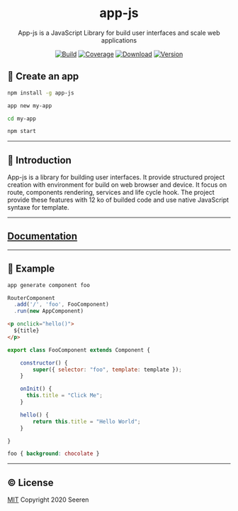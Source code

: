 <h1 align="center">app-js</h2>

<p align="center">
App-js is a JavaScript Library for build user interfaces and scale web applications
</p>

<p align="center">
<a href="https://travis-ci.org/seeren/app-js) 
"><img src="https://travis-ci.org/seeren/app-js.svg?branch=master" alt="Build"></a>
<a href="https://coveralls.io/github/seeren/app-js?branch=master"><img src="https://coveralls.io/repos/github/seeren/app-js/badge.svg?branch=master" alt="Coverage"></a>
<a href="https://www.npmjs.com/package/app-js"><img src="https://img.shields.io/npm/dt/app-js.svg" alt="Download"></a>
<a href="https://www.npmjs.com/package/app-js"><img src="https://img.shields.io/npm/v/app-js.svg" alt="Version"></a>
</p>

## 🚀 Create an app

```bash
npm install -g app-js
```

```bash
app new my-app
```

```bash
cd my-app
```

```bash
npm start
```

___

## 📄 Introduction

App-js is a library for building user interfaces. It provide structured project creation with environment for build on web browser and device. It focus on route, components rendering, services and life cycle hook. The project provide these features with 12 ko of builded code and use native JavaScript syntaxe for template.

___

##  [Documentation](https://github.com/seeren/app-js/wiki/App-js)

___

## 🌱 Example

```bash
app generate component foo
```

```js
RouterComponent
  .add('/', 'foo', FooComponent)
  .run(new AppComponent)
```

```html
<p onclick="hello()">
  ${title}
</p>
```

```js
export class FooComponent extends Component {

    constructor() {
        super({ selector: "foo", template: template });
    }

    onInit() {
      this.title = "Click Me";
    }

    hello() {
        return this.title = "Hello World";
    }

}
```

```scss
foo { background: chocolate }
```

___

## ©️ License

[MIT](LICENSE) Copyright 2020 Seeren

